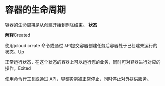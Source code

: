 # **容器的生命周期**

容器的生命周期是从创建开始到删除结束。
**状态**

**解释**Created

使用jcloud create 命令或通过 API提交容器创建任务后容器处于已创建未运行的状态。Up

正常运行状态，在这个状态的容器上可以运行您的业务，同时可对容器进行对应的操作。Exited

使用命令行工具或通过 API，容器实例被正常停止，同时停止对外提供服务。